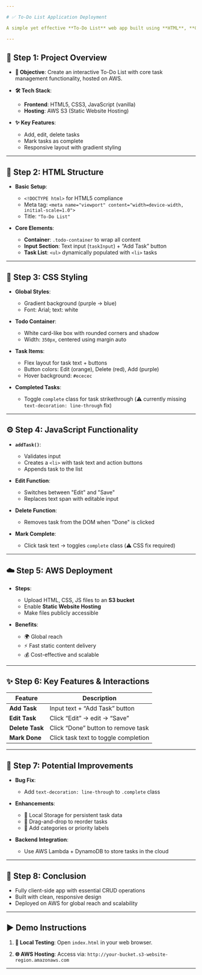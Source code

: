 ```yaml
---

# ✅ To-Do List Application Deployment

A simple yet effective **To-Do List** web app built using **HTML**, **CSS**, and **JavaScript**, deployed on **AWS S3** for global availability and scalability.

---
```


## 📌 Step 1: Project Overview

* **🎯 Objective**: Create an interactive To-Do List with core task management functionality, hosted on AWS.
* **🛠️ Tech Stack**:

  * **Frontend**: HTML5, CSS3, JavaScript (vanilla)
  * **Hosting**: AWS S3 (Static Website Hosting)
* **✨ Key Features**:

  * Add, edit, delete tasks
  * Mark tasks as complete
  * Responsive layout with gradient styling

---

## 🧱 Step 2: HTML Structure

* **Basic Setup**:

  * `<!DOCTYPE html>` for HTML5 compliance
  * Meta tag: `<meta name="viewport" content="width=device-width, initial-scale=1.0">`
  * Title: `"To-Do List"`

* **Core Elements**:

  * **Container**: `.todo-container` to wrap all content
  * **Input Section**: Text input (`taskInput`) + “Add Task” button
  * **Task List**: `<ul>` dynamically populated with `<li>` tasks

---

## 🎨 Step 3: CSS Styling

* **Global Styles**:

  * Gradient background (purple → blue)
  * Font: Arial; text: white

* **Todo Container**:

  * White card-like box with rounded corners and shadow
  * Width: `350px`, centered using margin auto

* **Task Items**:

  * Flex layout for task text + buttons
  * Button colors: Edit (orange), Delete (red), Add (purple)
  * Hover background: `#ececec`

* **Completed Tasks**:

  * Toggle `complete` class for task strikethrough (⚠️ currently missing `text-decoration: line-through` fix)

---

## ⚙️ Step 4: JavaScript Functionality

* **`addTask()`**:

  * Validates input
  * Creates a `<li>` with task text and action buttons
  * Appends task to the list

* **Edit Function**:

  * Switches between "Edit" and "Save"
  * Replaces text span with editable input

* **Delete Function**:

  * Removes task from the DOM when "Done" is clicked

* **Mark Complete**:

  * Click task text → toggles `complete` class (⚠️ CSS fix required)

---

## ☁️ Step 5: AWS Deployment

* **Steps**:

  * Upload HTML, CSS, JS files to an **S3 bucket**
  * Enable **Static Website Hosting**
  * Make files publicly accessible

* **Benefits**:

  * 🌍 Global reach
  * ⚡ Fast static content delivery
  * 💰 Cost-effective and scalable

---

## ✨ Step 6: Key Features & Interactions

| Feature         | Description                          |
| --------------- | ------------------------------------ |
| **Add Task**    | Input text + “Add Task” button       |
| **Edit Task**   | Click “Edit” → edit → “Save”         |
| **Delete Task** | Click “Done” button to remove task   |
| **Mark Done**   | Click task text to toggle completion |

---

## 🚀 Step 7: Potential Improvements

* **Bug Fix**:

  * Add `text-decoration: line-through` to `.complete` class

* **Enhancements**:

  * 💾 Local Storage for persistent task data
  * 🔁 Drag-and-drop to reorder tasks
  * 🔖 Add categories or priority labels

* **Backend Integration**:

  * Use AWS Lambda + DynamoDB to store tasks in the cloud

---

## 🏁 Step 8: Conclusion

* Fully client-side app with essential CRUD operations
* Built with clean, responsive design
* Deployed on AWS for global reach and scalability

---

## ▶️ Demo Instructions

1. **🔬 Local Testing**:
   Open `index.html` in your web browser.

2. **🌐 AWS Hosting**:
   Access via:
   `http://your-bucket.s3-website-region.amazonaws.com`

---
